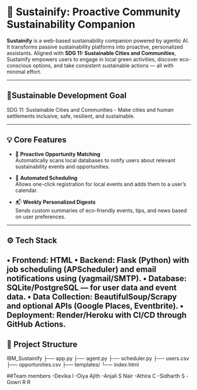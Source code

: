 # 🌿 Sustainify: Proactive Community Sustainability Companion

**Sustainify** is a web-based sustainability companion powered by agentic AI. It transforms passive sustainability platforms into proactive, personalized assistants. Aligned with **SDG 11: Sustainable Cities and Communities**, Sustainify empowers users to engage in local green activities, discover eco-conscious options, and take consistent sustainable actions — all with minimal effort.

---

## 🎯Sustainable Development Goal

SDG 11: Sustainable Cities and Communities - Make cities and human settlements inclusive, safe, resilient, and sustainable.

---

## 💡 Core Features

- 🧠 **Proactive Opportunity Matching**  
  Automatically scans local databases to notify users about relevant sustainability events and opportunities.

- 📅 **Automated Scheduling**  
  Allows one-click registration for local events and adds them to a user’s calendar.

- 📬 **Weekly Personalized Digests**  
  Sends custom summaries of eco-friendly events, tips, and news based on user preferences.

---

## ⚙️ Tech Stack

•	Frontend: HTML
•	Backend: Flask (Python) with job scheduling (APScheduler) and email notifications using (yagmail/SMTP). 
•	Database: SQLite/PostgreSQL — for user data and event data. 
•	Data Collection: BeautifulSoup/Scrapy and optional APIs (Google Places, Eventbrite). 
•	Deployment: Render/Heroku with CI/CD through GitHub Actions.
---

## 📂 Project Structure
IBM_Sustainify
├── app.py
├── agent.py
├── scheduler.py
├── users.csv
├── opportunities.csv
├── templates/
     └── index.html


##Team members 
-Devika I
-Diya Ajith
-Anjali S Nair
-Athira C
-Sidharth S
-Gowri R R
